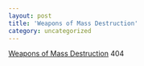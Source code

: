 ```yaml
---
layout: post
title: 'Weapons of Mass Destruction'
category: uncategorized
---
```


[Weapons of Mass Destruction](http://www.coxar.pwp.blueyonder.co.uk/) 404
